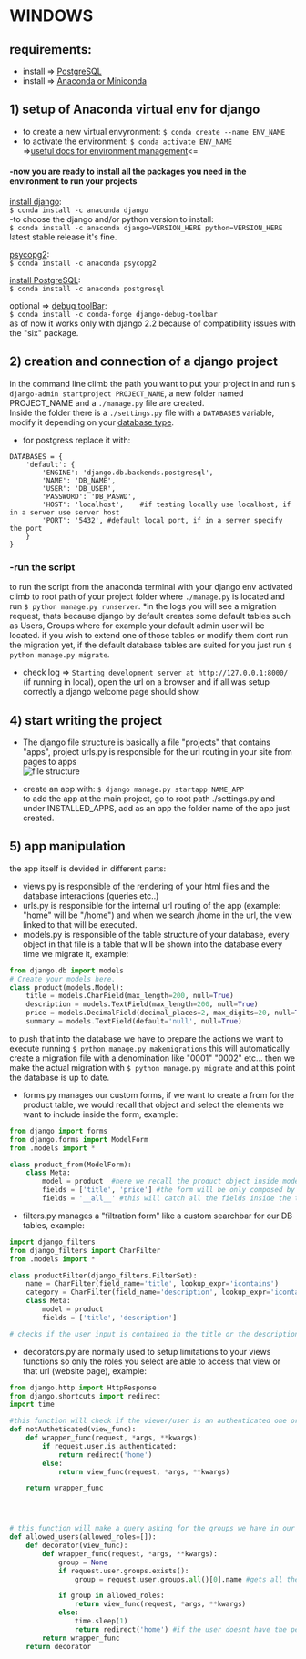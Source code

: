 # WINDOWS
## requirements:
* install => [PostgreSQL](https://www.enterprisedb.com/downloads/postgres-postgresql-downloads)<br/>
* install => [Anaconda or Miniconda](https://www.anaconda.com/products/individual)

## 1) setup of Anaconda virtual env for django
* to create a new virtual envyronment: ```$ conda create --name ENV_NAME```<br/>
* to activate the environment: ```$ conda activate ENV_NAME```<br/>
=>[useful docs for environment management](https://docs.conda.io/projects/conda/en/latest/user-guide/tasks/manage-environments.html#creating-an-environment-with-commands)<=<br/>

#### -now you are ready to install all the packages you need in the environment to run your projects

[install django](https://anaconda.org/anaconda/django):<br/>
```$ conda install -c anaconda django```<br/>
-to choose the django and/or python version to install:<br/>
```$ conda install -c anaconda django=VERSION_HERE python=VERSION_HERE```<br/>
latest stable release it's fine.

[psycopg2](https://anaconda.org/anaconda/psycopg2):<br/>
```$ conda install -c anaconda psycopg2```<br/>

[install PostgreSQL](https://anaconda.org/anaconda/postgresql):<br/>
```$ conda install -c anaconda postgresql```<br/>

optional => [debug toolBar](https://anaconda.org/conda-forge/django-debug-toolbar):<br/>
```$ conda install -c conda-forge django-debug-toolbar```<br/>
as of now it works only with django 2.2 because of compatibility issues with the "six" package.

## 2) creation and connection of a django project
in the command line climb the path you want to put your project in and run ```$ django-admin startproject PROJECT_NAME```, a new folder named PROJECT_NAME and a ```./manage.py``` file are created.<br/>
Inside the folder there is a ```./settings.py``` file with a ```DATABASES``` variable, modify it depending on your [database type](https://docs.djangoproject.com/en/3.1/ref/settings/#databases).
* for postgress replace it with:
```
DATABASES = {
    'default': {
        'ENGINE': 'django.db.backends.postgresql',
        'NAME': 'DB_NAME',
        'USER': 'DB_USER',
        'PASSWORD': 'DB_PASWD',
        'HOST': 'localhost',    #if testing locally use localhost, if in a server use server host
        'PORT': '5432', #default local port, if in a server specify the port
    }
}
```

### -run the script
to run the script from the anaconda terminal with your django env activated climb to root path of your project folder where ```./manage.py``` is located and run  ```$ python manage.py runserver```.
*in the logs you will see a migration request, thats because django by default creates some default tables such as Users, Groups where for example your default admin user will be located.
if you wish to extend one of those tables or modify them dont run the migration yet, if the default database tables are suited for you just run ```$ python manage.py migrate```.

* check log => ```Starting development server at http://127.0.0.1:8000/``` (if running in local), open the url on a browser and if all was setup correctly a django welcome page should show.

## 4) start writing the project
* The django file structure is basically a file "projects" that contains "apps", project urls.py is responsible for the url routing in your site from pages to apps<br/>
![file structure](https://djangobook.com/wp-content/uploads/structure_drawing1_new.png "base django project structure")

* create an app with: ```$ django manage.py startapp NAME_APP```<br/>
to add the app at the main project, go to root path ./settings.py and under INSTALLED_APPS, add as an app the folder name of the app just created.

## 5) app manipulation
the app itself is devided in different parts:
* views.py is responsible of the rendering of your html files and the database interactions (queries etc..)
* urls.py is responsible for the internal url routing of the app (example: "home" will be "/home") and when we search /home in the url, the view linked to that will be executed.
* models.py is responsible of the table structure of your database, every object in that file is a table that will be shown into the database every time we migrate it, example:
```py
from django.db import models
# Create your models here.
class product(models.Model):
    title = models.CharField(max_length=200, null=True)
    description = models.TextField(max_length=200, null=True)
    price = models.DecimalField(decimal_places=2, max_digits=20, null=True)
    summary = models.TextField(default='null', null=True)
```
to push that into the database we have to prepare the actions we want to execute running ```$ python manage.py makemigrations``` this will automatically create a migration file with a denomination like "0001" "0002" etc...
then we make the actual migration with ```$ python manage.py migrate``` and at this point the database is up to date.
* forms.py manages our custom forms, if we want to create a from for the product table, we would recall that object and select the elements we want to include inside the form, example:
```py
from django import forms
from django.forms import ModelForm
from .models import *

class product_from(ModelForm):
    class Meta:
        model = product  #here we recall the product object inside models.py
        fields = ['title', 'price'] #the form will be only composed by the title and the price of that obejct
        fields = '__all__' #this will catch all the fields inside the table automatically.
```
* filters.py manages a "filtration form" like a custom searchbar for our DB tables, example:
```py
import django_filters
from django_filters import CharFilter
from .models import *

class productFilter(django_filters.FilterSet):
    name = CharFilter(field_name='title', lookup_expr='icontains')
    category = CharFilter(field_name='description', lookup_expr='icontains')
    class Meta:
        model = product
        fields = ['title', 'description']

# checks if the user input is contained in the title or the description in any product row
```
* decorators.py are normally used to setup limitations to your views functions so only the roles you select are able to access that view or that url (website page), example:
```py
from django.http import HttpResponse
from django.shortcuts import redirect
import time

#this function will check if the viewer/user is an authenticated one or not, if your site needs a login system, it will check if the user is logged in (useful if a page is shown only to logged in users)
def notAutheticated(view_func):
    def wrapper_func(request, *args, **kwargs):
        if request.user.is_authenticated:
            return redirect('home')
        else:
            return view_func(request, *args, **kwargs)

    return wrapper_func




# this function will make a query asking for the groups we have in our database/users groups, good practice is to create groups with some determined roles so every user part of that group will have the specific permissions already setup.
def allowed_users(allowed_roles=[]):
    def decorator(view_func):
        def wrapper_func(request, *args, **kwargs):
            group = None
            if request.user.groups.exists():
                group = request.user.groups.all()[0].name #gets all the group name of the user

            if group in allowed_roles:
                return view_func(request, *args, **kwargs)
            else:
                time.sleep(1)
                return redirect('home') #if the user doesnt have the permission, it will be redirected to the gome page
        return wrapper_func
    return decorator
```